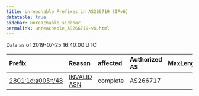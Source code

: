 ```yaml
---
title: Unreachable Prefixes in AS266719 (IPv6)
datatable: true
sidebar: unreachable_sidebar
permalink: unreachable_AS266719-v6.html
---
```


Data as of 2019-07-25 16:40:00 UTC


<div class="datatable-begin"></div>

| Prefix                                                       | Reason                                                                                                    | affected   | Authorized AS   |   MaxLength | Anchor                                         |   unreachable /48s |
|:-------------------------------------------------------------|:----------------------------------------------------------------------------------------------------------|:-----------|:----------------|------------:|:-----------------------------------------------|-------------------:|
| [2801:1d:a005::/48](https://stat.ripe.net/2801:1d:a005::/48) | [INVALID ASN](https://rpki-validator.ripe.net/announcement-preview?asn=AS266719&prefix=2801:1d:a005::/48) | complete   | AS266717        |          48 | [LACNIC](unreachable_LACNIC_RPKI_Root-v6.html) |                  1 |

<div class="datatable-end"></div>